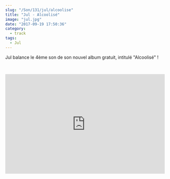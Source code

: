 ```yaml
--- 
slug: "/Son/131/jul/alcoolise"
title: "Jul - Alcoolisé"
image: "jul.jpg"
date: "2017-09-19 17:50:36"
category:
  - track
tags:
  - Jul
---
```

<p>Jul balance le 4ème son de son nouvel album gratuit, intitulé "Alcoolisé" !</p><br/><p><iframe width="100%" height="315" src="https://www.youtube.com/embed/LJbFXifMDks" frameborder="0" allowfullscreen></iframe></p>